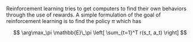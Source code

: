 Reinforcement learning tries to get computers to find their own behaviors through the use of rewards. A simple formulation of the goal of reinforcement learning is to find the policy $\pi$ which has

$$
\arg\max_\pi \mathbb{E}\_\pi \left[ \sum_{t=1}^T r(s_t, a_t) \right]
$$